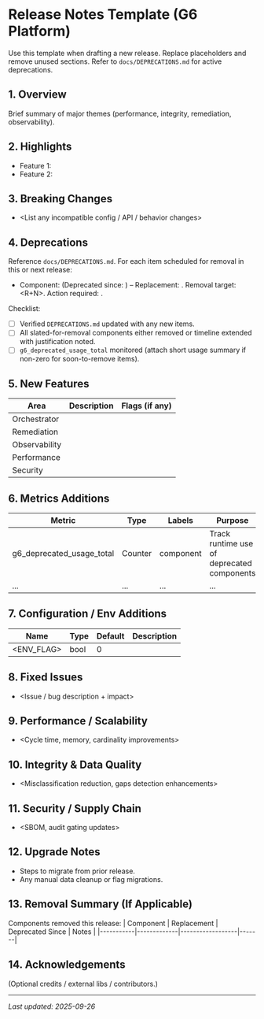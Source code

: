# Release Notes Template (G6 Platform)

Use this template when drafting a new release. Replace placeholders and remove unused sections. Refer to `docs/DEPRECATIONS.md` for active deprecations.

## 1. Overview
Brief summary of major themes (performance, integrity, remediation, observability).

## 2. Highlights
- Feature 1: <one line>
- Feature 2: <one line>

## 3. Breaking Changes
- <List any incompatible config / API / behavior changes>

## 4. Deprecations
Reference `docs/DEPRECATIONS.md`. For each item scheduled for removal in this or next release:
- Component: <name> (Deprecated since: <date>) – Replacement: <replacement>. Removal target: <R+N>. Action required: <steps>.

Checklist:
- [ ] Verified `DEPRECATIONS.md` updated with any new items.
- [ ] All slated-for-removal components either removed or timeline extended with justification noted.
- [ ] `g6_deprecated_usage_total` monitored (attach short usage summary if non-zero for soon-to-remove items).

## 5. New Features
| Area | Description | Flags (if any) |
|------|-------------|----------------|
| Orchestrator |  |  |
| Remediation |  |  |
| Observability |  |  |
| Performance |  |  |
| Security |  |  |

## 6. Metrics Additions
| Metric | Type | Labels | Purpose |
|--------|------|--------|---------|
| g6_deprecated_usage_total | Counter | component | Track runtime use of deprecated components |
| ... | ... | ... | ... |

## 7. Configuration / Env Additions
| Name | Type | Default | Description |
|------|------|---------|-------------|
| <ENV_FLAG> | bool | 0 | <desc> |

## 8. Fixed Issues
- <Issue / bug description + impact>

## 9. Performance / Scalability
- <Cycle time, memory, cardinality improvements>

## 10. Integrity & Data Quality
- <Misclassification reduction, gaps detection enhancements>

## 11. Security / Supply Chain
- <SBOM, audit gating updates>

## 12. Upgrade Notes
- Steps to migrate from prior release.
- Any manual data cleanup or flag migrations.

## 13. Removal Summary (If Applicable)
Components removed this release:
| Component | Replacement | Deprecated Since | Notes |
|-----------|-------------|------------------|-------|

## 14. Acknowledgements
(Optional credits / external libs / contributors.)

---
_Last updated: 2025-09-26_
